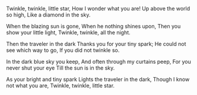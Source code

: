 
Twinkle, twinkle, little star,
How I wonder what you are!
Up above the world so high,
Like a diamond in the sky.

When the blazing sun is gone,
When he nothing shines upon,
Then you show your little light,
Twinkle, twinkle, all the night.

Then the traveler in the dark
Thanks you for your tiny spark;
He could not see which way to go,
If you did not twinkle so.

In the dark blue sky you keep,
And often through my curtains peep,
For you never shut your eye
Till the sun is in the sky.

As your bright and tiny spark
Lights the traveler in the dark,
Though I know not what you are,
Twinkle, twinkle, little star.
